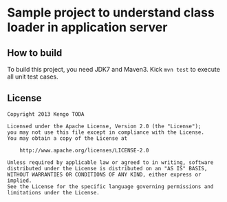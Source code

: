 # Sample project to understand class loader in application server

## How to build

To build this project, you need JDK7 and Maven3. Kick `mvn test` to execute all unit test cases.

## License

```
Copyright 2013 Kengo TODA

Licensed under the Apache License, Version 2.0 (the "License");
you may not use this file except in compliance with the License.
You may obtain a copy of the License at

    http://www.apache.org/licenses/LICENSE-2.0

Unless required by applicable law or agreed to in writing, software
distributed under the License is distributed on an "AS IS" BASIS,
WITHOUT WARRANTIES OR CONDITIONS OF ANY KIND, either express or implied.
See the License for the specific language governing permissions and
limitations under the License.
```
